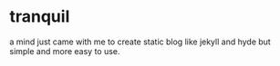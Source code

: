 tranquil
========

a mind just came with me to create static blog like jekyll and hyde but simple and more easy to use.
